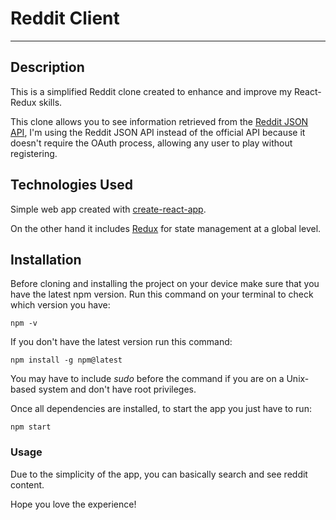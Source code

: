 # Reddit Client

---

## Description

This is a simplified Reddit clone created to enhance and improve my React-Redux skills.

This clone allows you to see information retrieved from the [Reddit JSON API](https://github.com/reddit-archive/reddit/wiki/JSON), I'm using the Reddit JSON API instead of the official API because it doesn't require the OAuth process, allowing any user to play without registering.


## Technologies Used

Simple web app created with [create-react-app](https://create-react-app.dev/).

On the other hand it includes [Redux](https://redux.js.org/) for state management at a global level.


## Installation

Before cloning and installing the project on your device make sure that you have the latest npm version. Run this command on your terminal to check which version you have:

`npm -v`

If you don't have the latest version run this command:

`npm install -g npm@latest`

You may have to include *sudo* before the command if you are on a Unix-based system and don't have root privileges.

Once all dependencies are installed, to start the app you just have to run:

`npm start`


### Usage

Due to the simplicity of the app, you can basically search and see reddit content. 

Hope you love the experience!